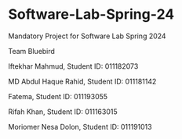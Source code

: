 # Software-Lab-Spring-24

Mandatory Project for Software Lab Spring 2024

Team Bluebird

Iftekhar Mahmud, Student ID: 011182073

MD Abdul Haque Rahid, Student ID: 011181142

Fatema, Student ID: 011193055

Rifah Khan, Student ID: 011163015

Moriomer Nesa Dolon, Student ID: 011191013

